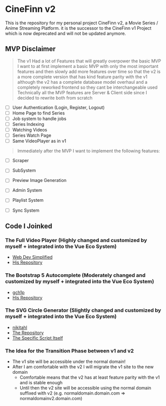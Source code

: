 # CineFinn v2

This is the repository for my personal project CineFinn v2, a Movie Series / Anime Streaming Platform.
it is the successor to the CineFinn v1 Project which is now deprecated and will not be updated anymore.

## MVP Disclaimer
> The v1 Had a lot of Features that will greatly overpower the basic MVP
> I want to at first implement a basic MVP with only the most important features
> and then slowly add more features over time so that the v2 is a more complete version that has kind feature parity with the v1
> although the v2 has a complete database model overhaul and a completely reworked frontend so they cant be interchangeable used
> Technically all the MVP features are Server & Client side since I decided to rewrite both from scratch

- [ ] User Authentication (Login, Register, Logout)
- [ ] Home Page to find Series
- [ ] Job system to handle jobs
- [ ] Series Indexing
- [ ] Watching Videos
- [ ] Series Watch Page
- [ ] Same VideoPlayer as in v1

> Immediately after the MVP I want to implement the following features:

- [ ] Scraper
- [ ] SubSystem
- [ ] Preview Image Generation
- [ ] Admin System
- [ ] Playlist System
- [ ] Sync System


## Code I Joinked

### The Full Video Player (Highly changed and customized by myself + integrated into the Vue Eco System)

-   [Web Dev Simplified](https://www.youtube.com/watch?v=ZeNyjnneq_w)
-   [His Repository](https://github.com/WebDevSimplified/youtube-video-player-clone)

### The Bootstrap 5 Autocomplete (Moderately changed and customized by myself + integrated into the Vue Eco System)

-   [gch1p](https://github.com/gch1p)
-   [His Repository](https://github.com/gch1p/bootstrap-5-autocomplete)

### The SVG Circle Generator (Slightly changed and customized by myself + integrated into the Vue Eco System)

-   [nikitahl](https://github.com/nikitahl)
-   [The Repository](https://github.com/nikitahl/svg-circle-progress-generator)
-   [The Specific Script Itself](https://github.com/nikitahl/svg-circle-progress-generator/blob/main/script.js)

### The Idea for the Transition Phase between v1 and v2

- The v1 site will be accessible under the normal domain!
- After I am comfortable with the v2 I will migrate the v1 site to the new domain
    - Comfortable means that the v2 has at least feature parity with the v1 and is stable enough
    - Until then the v2 site will be accessible using the normal domain suffixed with v2 (e.g. normaldomain.domain.com => normaldomainv2.domain.com)